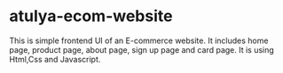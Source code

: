 # atulya-ecom-website
This is simple frontend UI of an E-commerce website. It includes home page, product page, about page, sign up page and card page. It is using Html,Css and Javascript. 
